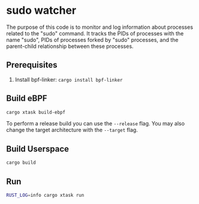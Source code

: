 # sudo watcher
The purpose of this code is to monitor and log information about processes related to the "sudo" command. It tracks the PIDs of processes with the name "sudo", PIDs of processes forked by "sudo" processes, and the parent-child relationship between these processes.

## Prerequisites

1. Install bpf-linker: `cargo install bpf-linker`

## Build eBPF

```bash
cargo xtask build-ebpf
```

To perform a release build you can use the `--release` flag.
You may also change the target architecture with the `--target` flag.

## Build Userspace

```bash
cargo build
```

## Run

```bash
RUST_LOG=info cargo xtask run
```
